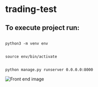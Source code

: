# trading-test

## To execute project run:

<pre><code>
python3 -m venv env
</code></pre>
<pre><code>
source env/bin/activate
</code></pre>
<pre><code>
python manage.py runserver 0.0.0.0:8000
</code></pre>

![Front end image](https://github.com/MauroAntonino/trading-test/tree/main/example.png?raw=true)